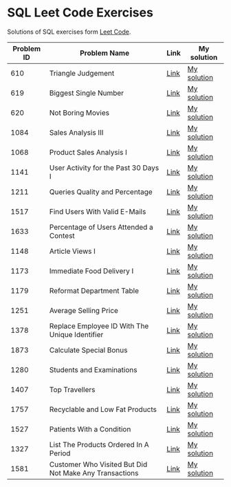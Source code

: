<!-- # SQL [HackerRank](https://www.hackerrank.com/domains/sql) Excercises -->

# SQL Leet Code Exercises

Solutions of SQL exercises form [Leet Code](https://leetcode.com).

| Problem ID | Problem Name                                   | Link                                                                                      | My solution                                                                        |
| ---------- | ---------------------------------------------- | ----------------------------------------------------------------------------------------- | ---------------------------------------------------------------------------------- |
| 610        | Triangle Judgement                             | [Link](https://leetcode.com/problems/triangle-judgement/)                                 | [My solution](./leet-code/610-Triangle-Judgement.sql)                              |
| 619        | Biggest Single Number                          | [Link](https://leetcode.com/problems/biggest-single-number/)                              | [My solution](./leet-code/619-Biggest-Single-Number.sql)                           |
| 620        | Not Boring Movies                              | [Link](https://leetcode.com/problems/not-boring-movies/)                                  | [My solution](./leet-code/620-Not-Boring-Movies.sql)                               |
| 1084       | Sales Analysis III                             | [Link](https://leetcode.com/problems/sales-analysis-iii/)                                 | [My solution](./leet-code/1084-Sales-Analysis-III.sql)                             |
| 1068       | Product Sales Analysis I                       | [Link](https://leetcode.com/problems/product-sales-analysis-i/)                           | [My solution](./leet-code/1068-Product-Sales-Analysis-I.sql)                       |
| 1141       | User Activity for the Past 30 Days I           | [Link](https://leetcode.com/problems/user-activity-for-the-past-30-days-i/)               | [My solution](./leet-code/1141-User-Activity-for-the-Past-30-Days-I.sql)           |
| 1211       | Queries Quality and Percentage                 | [Link](https://leetcode.com/problems/queries-quality-and-percentage/description/)         | [My solution](./leet-code/1211-Queries-Quality-and-Percentage.sql)                 |
| 1517       | Find Users With Valid E-Mails                  | [Link](https://leetcode.com/problems/find-users-with-valid-e-mails/)                      | [My solution](./leet-code/1517-Find-Users-With-Valid-E-Mails.sql)                  |
| 1633       | Percentage of Users Attended a Contest         | [Link](https://leetcode.com/problems/percentage-of-users-attended-a-contest/description/) | [My solution](./leet-code/1633-Percentage-of-Users-Attended-a-Contest.sql)         |
| 1148       | Article Views I                                | [Link](https://leetcode.com/problems/article-views-i/)                                    | [My solution](./leet-code/1148-Article-Views-I.sql)                                |
| 1173       | Immediate Food Delivery I                      | [Link](https://leetcode.com/problems/immediate-food-delivery-i/)                          | [My solution](./leet-code/1173-Immediate-Food-Delivery-I.sql)                      |
| 1179       | Reformat Department Table                      | [Link](https://leetcode.com/problems/reformat-department-table/)                          | [My solution](./leet-code/1179-Reformat-Department-Table.sql)                      |
| 1251       | Average Selling Price                          | [Link](https://leetcode.com/problems/average-selling-price/)                              | [My solution](./leet-code/1251-Average-Selling-Price.sql)                          |
| 1378       | Replace Employee ID With The Unique Identifier | [Link](https://leetcode.com/problems/replace-employee-id-with-the-unique-identifier/)     | [My solution](./leet-code/1378-Replace-Employee-ID-With-The-Unique-Identifier.sql) |
| 1873       | Calculate Special Bonus                        | [Link](https://leetcode.com/problems/calculate-special-bonus/)                            | [My solution](./leet-code/1873-Calculate-Special-Bonus.sql)                        |
| 1280       | Students and Examinations                      | [Link](https://leetcode.com/problems/students-and-examinations/)                          | [My solution](./leet-code/1280-Students-and-Examinations.sql)                      |
| 1407       | Top Travellers                                 | [Link](https://leetcode.com/problems/top-travellers/)                                     | [My solution](./leet-code/1407-Top-Travellers.sql)                                 |
| 1757       | Recyclable and Low Fat Products                | [Link](https://leetcode.com/problems/recyclable-and-low-fat-products/)                    | [My solution](./leet-code/1757-Recyclable-and-Low-Fat-Products.sql)                |
| 1527       | Patients With a Condition                      | [Link](https://leetcode.com/problems/patients-with-a-condition/)                          | [My solution](./leet-code/1527-Patients-With-a-Condition.sql)                      |
| 1327       | List The Products Ordered In A Period          | [Link](https://leetcode.com/problems/list-the-products-ordered-in-a-period/)              | [My solution](./leet-code/1327-List-The-Products-Ordered-In-A-Period.sql)          |
| 1581 |  Customer Who Visited But Did Not Make Any Transactions | [Link](https://leetcode.com/problems/customer-who-visited-but-did-not-make-any-transactions/) | [My solution](./leet-code/1581-Customer-Who-Visited-But-Did-Not-Make-Any-Transactions.sql) |
